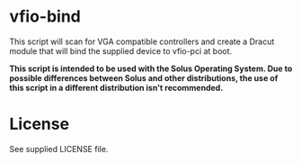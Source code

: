 # vfio-bind
This script will scan for VGA compatible controllers and create a Dracut module that will bind the supplied device to vfio-pci at boot.

__This script is intended to be used with the Solus Operating System. Due to possible differences between Solus and other distributions, the use of this script in a different distribution isn't recommended.__

# License
See supplied LICENSE file.